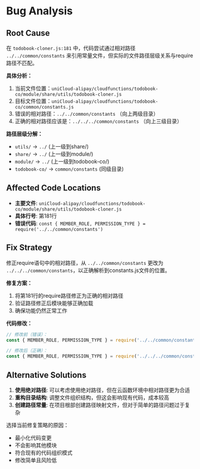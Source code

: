 # Bug Analysis

## Root Cause
在 `todobook-cloner.js:181` 中，代码尝试通过相对路径 `../../common/constants` 来引用常量文件，但实际的文件路径层级关系与require路径不匹配。

**具体分析：**
1. 当前文件位置：`uniCloud-alipay/cloudfunctions/todobook-co/module/share/utils/todobook-cloner.js`
2. 目标文件位置：`uniCloud-alipay/cloudfunctions/todobook-co/common/constants.js`
3. 错误的相对路径：`../../common/constants` （向上两级目录）
4. 正确的相对路径应该是：`../../../common/constants` （向上三级目录）

**路径层级分解：**
- `utils/` → `../` (上一级到share/)
- `share/` → `../` (上一级到module/)
- `module/` → `../` (上一级到todobook-co/)
- `todobook-co/` → `common/constants` (同级目录)

## Affected Code Locations
- **主要文件**: `uniCloud-alipay/cloudfunctions/todobook-co/module/share/utils/todobook-cloner.js`
- **具体行号**: 第181行
- **错误代码**: `const { MEMBER_ROLE, PERMISSION_TYPE } = require('../../common/constants')`

## Fix Strategy
修正require语句中的相对路径，从 `../../common/constants` 更改为 `../../../common/constants`，以正确解析到constants.js文件的位置。

**修复方案：**
1. 将第181行的require路径修正为正确的相对路径
2. 验证路径修正后模块能够正确加载
3. 确保功能仍然正常工作

**代码修改：**
```javascript
// 修改前（错误）：
const { MEMBER_ROLE, PERMISSION_TYPE } = require('../../common/constants')

// 修改后（正确）：
const { MEMBER_ROLE, PERMISSION_TYPE } = require('../../../common/constants')
```

## Alternative Solutions
1. **使用绝对路径**: 可以考虑使用绝对路径，但在云函数环境中相对路径更为合适
2. **重构目录结构**: 调整文件组织结构，但这会影响现有代码，成本较高
3. **创建路径常量**: 在项目根部创建路径映射文件，但对于简单的路径问题过于复杂

选择当前修复策略的原因：
- 最小化代码变更
- 不会影响其他模块
- 符合现有的代码组织模式
- 修改简单且风险低